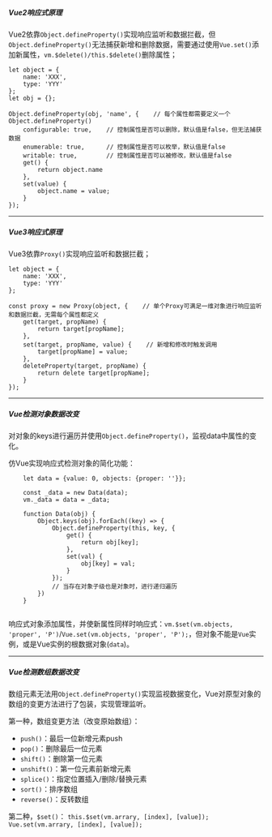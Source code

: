 ##### Vue2响应式原理
Vue2依靠`Object.defineProperty()`实现响应监听和数据拦截，但`Object.defineProperty()`无法捕获新增和删除数据，需要通过使用`Vue.set()`添加新属性，`vm.$delete()/this.$delete()`删除属性；
```
let object = {
	name: 'XXX',
	type: 'YYY'
};
let obj = {};

Object.defineProperty(obj, 'name', {    // 每个属性都需要定义一个Object.defineProperty()
	configurable: true,    // 控制属性是否可以删除，默认值是false，但无法捕获数据
	enumerable: true,      // 控制属性是否可以枚举，默认值是false
	writable: true,        // 控制属性是否可以被修改，默认值是false
	get() {
		return object.name
	},
	set(value) {
		object.name = value;
	}
});
```

---

##### Vue3响应式原理
Vue3依靠`Proxy()`实现响应监听和数据拦截；
```
let object = {
	name: 'XXX',
	type: 'YYY'
};

const proxy = new Proxy(object, {    // 单个Proxy可满足一维对象进行响应监听和数据拦截，无需每个属性都定义
	get(target, propName) {
		return target[propName];
	},
	set(target, propName, value) {    // 新增和修改时触发调用
		target[propName] = value;
	},
	deleteProperty(target, propName) {
		return delete target[propName];
	}
});
```

---

##### Vue检测对象数据改变
对对象的keys进行遍历并使用`Object.defineProperty()`，监视data中属性的变化。

仿Vue实现响应式检测对象的简化功能：
```
	let data = {value: 0, objects: {proper: ''}};

	const _data = new Data(data);
	vm._data = data = _data;

	function Data(obj) {
		Object.keys(obj).forEach((key) => {
			Object.defineProperty(this, key, {
				get() {
					return obj[key];
				},
				set(val) {
					obj[key] = val;
				}
			});
			// 当存在对象子级也是对象时，进行递归遍历
		})
	}
	
```

响应式对象添加属性，并使新属性同样时响应式：`vm.$set(vm.objects, 'proper', 'P')`/`Vue.set(vm.objects, 'proper', 'P');`，但对象不能是`Vue`实例，或是Vue实例的根数据对象(`data`)。

---

##### Vue检测数组数据改变
数组元素无法用`Object.defineProperty()`实现监视数据变化，Vue对原型对象的数组的变更方法进行了包装，实现管理监听。

第一种，数组变更方法（改变原始数组）：
- `push()`：最后一位新增元素push
- `pop()`：删除最后一位元素
- `shift()`：删除第一位元素
- `unshift()`：第一位元素前新增元素
- `splice()`：指定位置插入/删除/替换元素
- `sort()`：排序数组
- `reverse()`：反转数组

第二种，`$set()`：
`this.$set(vm.arrary, [index], [value]);`
`Vue.set(vm.arrary, [index], [value]);`
